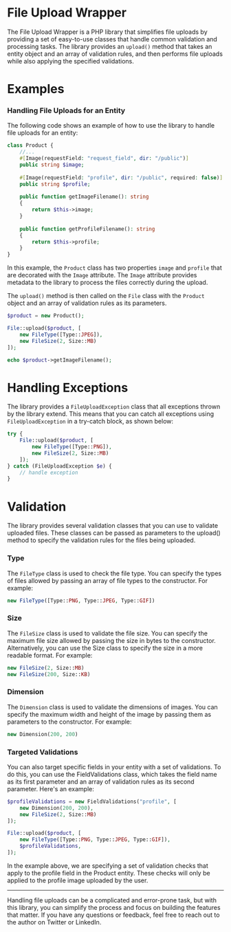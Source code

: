 # File Upload Wrapper

The File Upload Wrapper is a PHP library that simplifies file uploads by providing a set of easy-to-use classes that handle common validation and processing tasks. The library provides an `upload()` method that takes an entity object and an array of validation rules, and then performs file uploads while also applying the specified validations.

# Examples

### Handling File Uploads for an Entity

The following code shows an example of how to use the library to handle file uploads for an entity:

```php
class Product {
    //...
    #[Image(requestField: "request_field", dir: "/public")]
    public string $image;
    
    #[Image(requestField: "profile", dir: "/public", required: false)]
    public string $profile;
    
    public function getImageFilename(): string
    {
        return $this->image;
    }
    
    public function getProfileFilename(): string
    {
        return $this->profile;
    }
}

```

In this example, the `Product` class has two properties `image` and `profile` that are decorated with the `Image` attribute. 
The `Image` attribute provides metadata to the library to process the files correctly during the upload.

The `upload()` method is then called on the `File` class with the `Product` object and an array of validation rules as its parameters.

```php
$product = new Product();

File::upload($product, [
    new FileType([Type::JPEG]),
    new FileSize(2, Size::MB)
]);

echo $product->getImageFilename();

```

# Handling Exceptions

The library provides a `FileUploadException` class that all exceptions thrown by the library extend. This means that you can catch all exceptions using `FileUploadException` in a try-catch block, as shown below:
```php
try {
    File::upload($product, [
        new FileType([Type::PNG]),
        new FileSize(2, Size::MB)
    ]);
} catch (FileUploadException $e) {
    // handle exception
}
```

# Validation

The library provides several validation classes that you can use to validate uploaded files. These classes can be passed as parameters to the upload() method to specify the validation rules for the files being uploaded.


### Type

The `FileType` class is used to check the file type. You can specify the types of files allowed by passing an array of file types to the constructor. For example:

```php
new FileType([Type::PNG, Type::JPEG, Type::GIF])
```

### Size

The `FileSize` class is used to validate the file size. You can specify the maximum file size allowed by passing the size in bytes to the constructor. Alternatively, you can use the Size class to specify the size in a more readable format. For example:
```php
new FileSize(2, Size::MB)
new FileSize(200, Size::KB)

```

### Dimension

The `Dimension` class is used to validate the dimensions of images. You can specify the maximum width and height of the image by passing them as parameters to the constructor. For example:
```php
new Dimension(200, 200)
```

### Targeted Validations

You can also target specific fields in your entity with a set of validations. To do this, you can use the FieldValidations class, which takes the field name as its first parameter and an array of validation rules as its second parameter. Here's an example:

```php
$profileValidations = new FieldValidations("profile", [
    new Dimension(200, 200),
    new FileSize(2, Size::MB)
]);

File::upload($product, [
    new FileType([Type::PNG, Type::JPEG, Type::GIF]),
    $profileValidations,
]);
```

In the example above, we are specifying a set of validation checks that apply to the profile field in the Product entity. These checks will only be applied to the profile image uploaded by the user.

-----

Handling file uploads can be a complicated and error-prone task, but with this library, you can simplify the process and focus on building the features that matter. If you have any questions or feedback, feel free to reach out to the author on Twitter or LinkedIn.